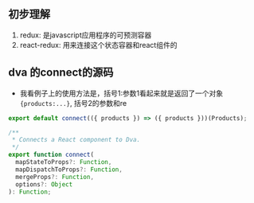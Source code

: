 ## 初步理解
1. redux: 是javascript应用程序的可预测容器
2. react-redux: 用来连接这个状态容器和react组件的

## dva 的connect的源码
- 我看例子上的使用方法是，括号1:参数1看起来就是返回了一个对象 `{products:...}`, 括号2的参数和re
```javascript
export default connect(({ products }) => ({ products }))(Products);

```

```javascript
/**
 * Connects a React component to Dva.
 */
export function connect(
  mapStateToProps?: Function,
  mapDispatchToProps?: Function,
  mergeProps?: Function,
  options?: Object
): Function;
```

